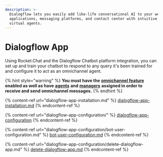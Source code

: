 ```yaml
---
description: >-
  Dialogflow lets you easily add like-life conversational AI to your websites,
  applications, messaging platforms, and contact center with intuitive, advanced
  virtual agents.
---
```


# Dialogflow App

Using Rocket.Chat and the Dialogflow Chatbot platform integration, you can set up and train your chatbot to respond to any query it's been trained for and configure it to act as an omnichannel agent.

{% hint style="warning" %}
**You must have the** [**omnichannel feature**](https://docs.rocket.chat/guides/administration/settings/omnichannel-admins-guide#enable-omnichannel) **enabled as well as have** [**agents**](https://docs.rocket.chat/guides/omnichannel/agents) **and** [**managers**](https://docs.rocket.chat/guides/omnichannel/managers) **assigned in order to receive and send omnichannel messages.**
{% endhint %}

{% content-ref url="dialogflow-app-installation.md" %}
[dialogflow-app-installation.md](dialogflow-app-installation.md)
{% endcontent-ref %}

{% content-ref url="dialogflow-app-configuration/" %}
[dialogflow-app-configuration](dialogflow-app-configuration/)
{% endcontent-ref %}

{% content-ref url="dialogflow-app-configuration/bot-user-configuration.md" %}
[bot-user-configuration.md](dialogflow-app-configuration/bot-user-configuration.md)
{% endcontent-ref %}

{% content-ref url="dialogflow-app-configuration/delete-dialogflow-app.md" %}
[delete-dialogflow-app.md](dialogflow-app-configuration/delete-dialogflow-app.md)
{% endcontent-ref %}

